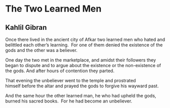 # The Two Learned Men
## Kahlil Gibran
Once there lived in the ancient city of Afkar two learned men who hated and
belittled each other’s learning.  For one of them denied the existence of the
gods and the other was a believer.

One day the two met in the marketplace, and amidst their followers they began
to dispute and to argue about the existence or the non-existence of the gods.
And after hours of contention they parted.

That evening the unbeliever went to the temple and prostrated himself before
the altar and prayed the gods to forgive his wayward past.

And the same hour the other learned man, he who had upheld the gods, burned
his sacred books.  For he had become an unbeliever.